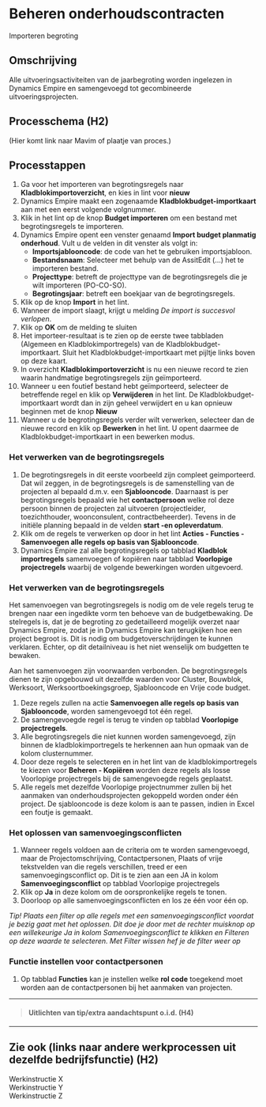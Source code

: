 # Beheren onderhoudscontracten
Importeren begroting

## Omschrijving
Alle uitvoeringsactiviteiten van de jaarbegroting worden ingelezen in Dynamics Empire en samengevoegd tot  gecombineerde uitvoeringsprojecten.

## Processchema (H2)
(Hier komt link naar Mavim of plaatje van proces.)

## Processtappen
 1. Ga voor het importeren van begrotingsregels naar **Kladblokimportoverzicht**, en kies in lint voor **nieuw**
 2. Dynamics Empire maakt een zogenaamde **Kladblokbudget-importkaart** aan met een eerst volgende volgnummer.
 3. Klik in het lint op de knop **Budget importeren** om een bestand met begrotingsregels te importeren.
 4. Dynamics Empire opent een venster genaamd **Import budget planmatig onderhoud**. Vult u de velden in dit venster als volgt in:
	 * **Importsjablooncode**: de code van het te gebruiken importsjabloon.
	 * **Bestandsnaam**: Selecteer met behulp van de AssitEdit (…) het te importeren bestand.
	 * **Projecttype**: betreft de projecttype van de begrotingsregels die je wilt importeren (PO-CO-SO).
	 * **Begrotingsjaar**: betreft een boekjaar van de begrotingsregels.
 5. Klik op de knop **Import** in het lint.
 6. Wanneer de import slaagt, krijgt u melding *De import is succesvol verlopen*.
 7. Klik op **OK** om de melding te sluiten
 8. Het importeer-resultaat is te zien op de eerste twee tabbladen (Algemeen en Kladblokimportregels) van de Kladblokbudget-importkaart. Sluit het Kladblokbudget-importkaart met pijltje links boven op deze kaart.
 9. In overzicht **Kladblokimportoverzicht** is nu een nieuwe record te zien waarin handmatige begrotingsregels zijn geïmporteerd.
 10. Wanneer u een foutief bestand hebt geïmporteerd, selecteer de betreffende regel en klik op **Verwijderen** in het lint. De Kladblokbudget-importkaart wordt dan in zijn geheel verwijdert en u kan opnieuw beginnen met de knop **Nieuw**
 11. Wanneer u de begrotingsregels verder wilt verwerken, selecteer dan de nieuwe record en klik op **Bewerken** in het lint. U opent daarmee de Kladblokbudget-importkaart in een bewerken modus. 

### Het verwerken van de begrotingsregels
 1. De begrotingsregels in dit eerste voorbeeld zijn compleet geimporteerd. Dat wil zeggen, in de begrotingsregels is de samenstelling van de projecten al bepaald d.m.v. een **Sjablooncode**. Daarnaast is per begrotingsregels bepaald wie het **contactpersoon** welke rol deze persoon binnen de projecten zal uitvoeren (projectleider, toezichthouder, woonconsulent, contractbeheerder). Tevens in de initiële planning bepaald in de velden **start -en opleverdatum**.
 2. Klik om de regels te verwerken op door in het lint **Acties - Functies - Samenvoegen alle regels op basis van Sjablooncode**.
 3. Dynamics Empire zal alle begrotingsregels op tabblad **Kladblok importregels** samenvoegen of kopiëren naar tabblad **Voorlopige projectregels** waarbij de volgende bewerkingen worden uitgevoerd.
 
### Het verwerken van de begrotingsregels
Het samenvoegen van begrotingsregels is nodig om de vele regels terug te brengen naar een ingedikte vorm ten behoeve van de budgetbewaking. De stelregels is, dat je de begroting zo gedetailleerd mogelijk overzet naar Dynamics Empire, zodat je in Dynamics Empire kan terugkijken hoe een project begroot is. Dit is nodig om budgetoverschrijdingen te kunnen verklaren. Echter, op dit detailniveau is het niet wenselijk om budgetten te bewaken.

Aan het samenvoegen zijn voorwaarden verbonden. De begrotingsregels dienen te zijn opgebouwd uit dezelfde waarden voor Cluster, Bouwblok, Werksoort, Werksoortboekingsgroep, Sjablooncode en Vrije code budget.

 1. Deze regels zullen na actie **Samenvoegen alle regels op basis van Sjablooncode**, worden samengevoegd tot één regel.
 2. De samengevoegde regel is terug te vinden op tabblad **Voorlopige projectregels**.
 3. Alle begrotingsregels die niet kunnen worden samengevoegd, zijn binnen de kladblokimportregels te herkennen aan hun opmaak van de kolom clusternummer.
 4. Door deze regels te selecteren en in het lint van de kladblokimportregels te kiezen voor **Beheren - Kopiëren**   worden deze regels als losse Voorlopige projectregels bij de samengevoegde regels geplaatst.
 5. Alle regels met dezelfde Voorlopige projectnummer zullen bij het aanmaken van onderhoudsprojecten gekoppeld worden onder één project. De sjablooncode is deze kolom is aan te passen, indien in Excel een foutje is gemaakt.

### Het oplossen van samenvoegingsconflicten

 1. Wanneer regels voldoen aan de criteria om te worden samengevoegd, maar de Projectomschrijving, Contactpersonen, Plaats of vrije tekstvelden van die regels verschillen, treed er een samenvoegingsconflict op. Dit is te zien aan een JA in kolom **Samenvoegingsconflict** op tabblad Voorlopige projectregels
 2. Klik op **Ja** in deze kolom om de oorspronkelijke regels te tonen.
 3. Doorloop op alle samenvoegingsconflicten en los ze één voor één op.

*Tip! Plaats een filter op alle regels met een samenvoegingsconflict voordat je bezig gaat met het oplossen. Dit doe je door met de rechter muisknop op een willekeurige Ja in kolom Samenvoegingsconflict te klikken en Filteren op deze waarde te selecteren. Met Filter wissen hef je de filter weer op*

### Functie instellen voor contactpersonen

 1. Op tabblad **Functies** kan je instellen welke **rol code** toegekend moet worden aan de contactpersonen bij het aanmaken van projecten.

 






 



<hr>

>#### Uitlichten van tip/extra aandachtspunt o.i.d. (H4)
>
>


<hr>

## Zie ook (links naar andere werkprocessen uit dezelfde bedrijfsfunctie) (H2)
Werkinstructie X  
Werkinstructie Y  
Werkinstructie Z
<!--stackedit_data:
eyJoaXN0b3J5IjpbLTIyODMxMDg4N119
-->